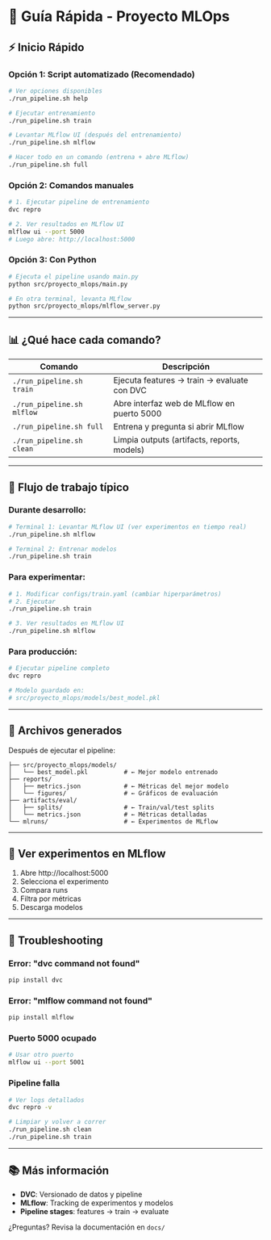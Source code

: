 # 🚀 Guía Rápida - Proyecto MLOps

## ⚡ Inicio Rápido

### **Opción 1: Script automatizado (Recomendado)**

```bash
# Ver opciones disponibles
./run_pipeline.sh help

# Ejecutar entrenamiento
./run_pipeline.sh train

# Levantar MLflow UI (después del entrenamiento)
./run_pipeline.sh mlflow

# Hacer todo en un comando (entrena + abre MLflow)
./run_pipeline.sh full
```

### **Opción 2: Comandos manuales**

```bash
# 1. Ejecutar pipeline de entrenamiento
dvc repro

# 2. Ver resultados en MLflow UI
mlflow ui --port 5000
# Luego abre: http://localhost:5000
```

### **Opción 3: Con Python**

```bash
# Ejecuta el pipeline usando main.py
python src/proyecto_mlops/main.py

# En otra terminal, levanta MLflow
python src/proyecto_mlops/mlflow_server.py
```

---

## 📊 ¿Qué hace cada comando?

| Comando | Descripción |
|---------|-------------|
| `./run_pipeline.sh train` | Ejecuta features → train → evaluate con DVC |
| `./run_pipeline.sh mlflow` | Abre interfaz web de MLflow en puerto 5000 |
| `./run_pipeline.sh full` | Entrena y pregunta si abrir MLflow |
| `./run_pipeline.sh clean` | Limpia outputs (artifacts, reports, models) |

---

## 🔄 Flujo de trabajo típico

### **Durante desarrollo:**

```bash
# Terminal 1: Levantar MLflow UI (ver experimentos en tiempo real)
./run_pipeline.sh mlflow

# Terminal 2: Entrenar modelos
./run_pipeline.sh train
```

### **Para experimentar:**

```bash
# 1. Modificar configs/train.yaml (cambiar hiperparámetros)
# 2. Ejecutar
./run_pipeline.sh train

# 3. Ver resultados en MLflow UI
./run_pipeline.sh mlflow
```

### **Para producción:**

```bash
# Ejecutar pipeline completo
dvc repro

# Modelo guardado en:
# src/proyecto_mlops/models/best_model.pkl
```

---

## 📁 Archivos generados

Después de ejecutar el pipeline:

```
├── src/proyecto_mlops/models/
│   └── best_model.pkl          # ← Mejor modelo entrenado
├── reports/
│   ├── metrics.json            # ← Métricas del mejor modelo
│   └── figures/                # ← Gráficos de evaluación
├── artifacts/eval/
│   ├── splits/                 # ← Train/val/test splits
│   └── metrics.json            # ← Métricas detalladas
└── mlruns/                     # ← Experimentos de MLflow
```

---

## 🎯 Ver experimentos en MLflow

1. Abre http://localhost:5000
2. Selecciona el experimento
3. Compara runs
4. Filtra por métricas
5. Descarga modelos

---

## 🐛 Troubleshooting

### Error: "dvc command not found"
```bash
pip install dvc
```

### Error: "mlflow command not found"
```bash
pip install mlflow
```

### Puerto 5000 ocupado
```bash
# Usar otro puerto
mlflow ui --port 5001
```

### Pipeline falla
```bash
# Ver logs detallados
dvc repro -v

# Limpiar y volver a correr
./run_pipeline.sh clean
./run_pipeline.sh train
```

---

## 📚 Más información

- **DVC**: Versionado de datos y pipeline
- **MLflow**: Tracking de experimentos y modelos
- **Pipeline stages**: features → train → evaluate

¿Preguntas? Revisa la documentación en `docs/`
